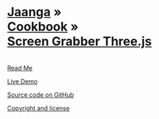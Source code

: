 [Jaanga](../../index.html ) &raquo;<br>[Cookbook]( ../index.html ) &raquo;<br>[Screen Grabber Three.js]( ./index.html )
===
<br>

<div id=rm >
	<a href=JavaScript:displayPage("#readme.md#rm"); >Read Me</a>
</div>


<i class="fa fa-external-link"></i> [Live Demo]( ./latest/index.html ) 

<i class="fa fa-github"></i> [Source code on GitHub]( https://github.com/jaanga/cookbook/tree/gh-pages/screen-grabber-threejs )  

<i class="fa fa-copy"></i> [Copyright and license]( https://github.com/jaanga/jaanga.github.io/blob/master/jaanga-copyright-and-mit-license.md )

<br>

